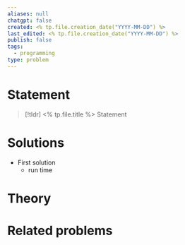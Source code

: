 ```yaml
---
aliases: null
chatgpt: false
created: <% tp.file.creation_date("YYYY-MM-DD") %>
last_edited: <% tp.file.creation_date("YYYY-MM-DD") %>
publish: false
tags:
  - programming
type: problem
---
```

# Statement

>[!tldr] <% tp.file.title %>
>Statement

# Solutions

- First solution
	- run time

# Theory

# Related problems

